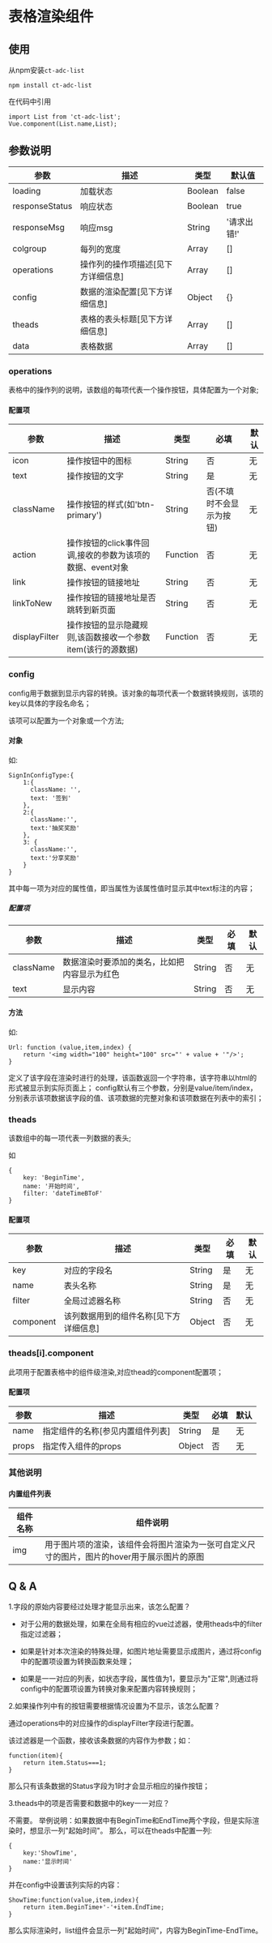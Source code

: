 # 表格渲染组件

## 使用

从npm安装`ct-adc-list`
```
npm install ct-adc-list
```
在代码中引用
```
import List from 'ct-adc-list';
Vue.component(List.name,List);
```
## 参数说明

参数|描述|类型|默认值
--- | --- | --- | --- |
loading | 加载状态 | Boolean | false
responseStatus | 响应状态 | Boolean | true
responseMsg | 响应msg | String | '请求出错!'
colgroup | 每列的宽度 | Array | []
operations | 操作列的操作项描述[见下方详细信息] | Array | []
config | 数据的渲染配置[见下方详细信息] | Object | {}
theads | 表格的表头标题[见下方详细信息] | Array | []
data | 表格数据 | Array | []

### operations 

表格中的操作列的说明，该数组的每项代表一个操作按钮，具体配置为一个对象;

#### 配置项

参数 | 描述 | 类型 | 必填 | 默认
--- | --- | --- | --- | --- | 
icon | 操作按钮中的图标 | String | 否 | 无
text | 操作按钮的文字 | String | 是 | 无
className | 操作按钮的样式(如'btn-primary') | String | 否(不填时不会显示为按钮) | 无
action | 操作按钮的click事件回调,接收的参数为该项的数据、event对象 | Function | 否 | 无
link | 操作按钮的链接地址 | String | 否 | 无
linkToNew | 操作按钮的链接地址是否跳转到新页面 | String | 否 | 无
displayFilter | 操作按钮的显示隐藏规则,该函数接收一个参数item(该行的源数据) | Function | 否 | 无

### config

config用于数据到显示内容的转换。该对象的每项代表一个数据转换规则，该项的key以具体的字段名命名；

该项可以配置为一个对象或一个方法;

#### 对象

如:
```
SignInConfigType:{
    1:{
      className: '',
      text: '签到'
    },
    2:{
      className:'',
      text:'抽奖奖励'
    },
    3: {
      className:'',
      text:'分享奖励'
    }
}
```
其中每一项为对应的属性值，即当属性为该属性值时显示其中text标注的内容；

##### 配置项

参数 | 描述 | 类型 | 必填 | 默认
--- | --- | --- | --- | --- | 
className | 数据渲染时要添加的类名，比如把内容显示为红色 | String | 否 | 无
text | 显示内容 | String | 否 | 无

#### 方法

如:
```
Url: function (value,item,index) {
    return '<img width="100" height="100" src="' + value + '"/>';
}
```
定义了该字段在渲染时进行的处理，该函数返回一个字符串，该字符串以html的形式被显示到实际页面上；
config默认有三个参数，分别是value/item/index，分别表示该项数据该字段的值、该项数据的完整对象和该项数据在列表中的索引；

### theads

该数组中的每一项代表一列数据的表头;

如
```
{
    key: 'BeginTime',
    name: '开始时间',
    filter: 'dateTimeBToF'
}
```
#### 配置项

参数 | 描述 | 类型 | 必填 | 默认
--- | --- | --- | --- | --- | 
key | 对应的字段名 | String | 是 | 无
name | 表头名称 | String | 是 | 无
filter | 全局过滤器名称 | String | 否 | 无
component | 该列数据用到的组件名称[见下方详细信息] | Object | 否 | 无

### theads[i].component

此项用于配置表格中的组件级渲染,对应thead的component配置项；

#### 配置项
参数 | 描述 | 类型 | 必填 | 默认
--- | --- | --- | --- | --- | 
name | 指定组件的名称[参见内置组件列表] | String | 是 | 无
props | 指定传入组件的props | Object | 否 | 无

### 其他说明 

#### 内置组件列表

组件名称 | 组件说明
--- | --- |
img | 用于图片项的渲染，该组件会将图片渲染为一张可自定义尺寸的图片，图片的hover用于展示图片的原图


## Q & A

1.字段的原始内容要经过处理才能显示出来，该怎么配置？

- 对于公用的数据处理，如果在全局有相应的vue过滤器，使用theads中的filter指定过滤器；

- 如果是针对本次渲染的特殊处理，如图片地址需要显示成图片，通过将config中的配置项设置为转换函数来处理；

- 如果是一一对应的列表，如状态字段，属性值为1，要显示为"正常",则通过将config中的配置项设置为转换对象来配置内容转换规则；


2.如果操作列中有的按钮需要根据情况设置为不显示，该怎么配置？

通过operations中的对应操作的displayFilter字段进行配置。

该过滤器是一个函数，接收该条数据的内容作为参数；如：
```
function(item){
    return item.Status===1;
}
```
那么只有该条数据的Status字段为1时才会显示相应的操作按钮；

3.theads中的项是否需要和数据中的key一一对应？

不需要。
举例说明：如果数据中有BeginTime和EndTime两个字段，但是实际渲染时，想显示一列"起始时间"。
那么，可以在theads中配置一列:
```
{
    key:'ShowTime',
    name:'显示时间'
}
```
并在config中设置该列实际的内容：
```
ShowTime:function(value,item,index){
    return item.BeginTime+'-'+item.EndTime;
}
```
那么实际渲染时，list组件会显示一列"起始时间"，内容为BeginTime-EndTime。
